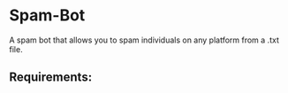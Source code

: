 # Spam-Bot
A spam bot that allows you to spam individuals on any platform from a .txt file.

## Requirements:
